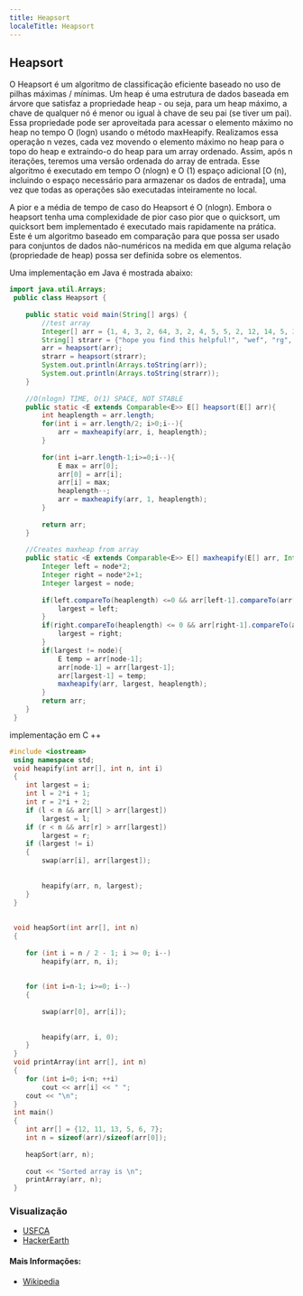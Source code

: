 ```yaml
---
title: Heapsort
localeTitle: Heapsort
---
```

## Heapsort

O Heapsort é um algoritmo de classificação eficiente baseado no uso de pilhas máximas / mínimas. Um heap é uma estrutura de dados baseada em árvore que satisfaz a propriedade heap - ou seja, para um heap máximo, a chave de qualquer nó é menor ou igual à chave de seu pai (se tiver um pai). Essa propriedade pode ser aproveitada para acessar o elemento máximo no heap no tempo O (logn) usando o método maxHeapify. Realizamos essa operação n vezes, cada vez movendo o elemento máximo no heap para o topo do heap e extraindo-o do heap para um array ordenado. Assim, após n iterações, teremos uma versão ordenada do array de entrada. Esse algoritmo é executado em tempo O (nlogn) e O (1) espaço adicional \[O (n), incluindo o espaço necessário para armazenar os dados de entrada\], uma vez que todas as operações são executadas inteiramente no local.

A pior e a média de tempo de caso do Heapsort é O (nlogn). Embora o heapsort tenha uma complexidade de pior caso pior que o quicksort, um quicksort bem implementado é executado mais rapidamente na prática. Este é um algoritmo baseado em comparação para que possa ser usado para conjuntos de dados não-numéricos na medida em que alguma relação (propriedade de heap) possa ser definida sobre os elementos.

Uma implementação em Java é mostrada abaixo:

```java
import java.util.Arrays; 
 public class Heapsort { 
 
    public static void main(String[] args) { 
        //test array 
        Integer[] arr = {1, 4, 3, 2, 64, 3, 2, 4, 5, 5, 2, 12, 14, 5, 3, 0, -1}; 
        String[] strarr = {"hope you find this helpful!", "wef", "rg", "q2rq2r", "avs", "erhijer0g", "ewofij", "gwe", "q", "random"}; 
        arr = heapsort(arr); 
        strarr = heapsort(strarr); 
        System.out.println(Arrays.toString(arr)); 
        System.out.println(Arrays.toString(strarr)); 
    } 
 
    //O(nlogn) TIME, O(1) SPACE, NOT STABLE 
    public static <E extends Comparable<E>> E[] heapsort(E[] arr){ 
        int heaplength = arr.length; 
        for(int i = arr.length/2; i>0;i--){ 
            arr = maxheapify(arr, i, heaplength); 
        } 
 
        for(int i=arr.length-1;i>=0;i--){ 
            E max = arr[0]; 
            arr[0] = arr[i]; 
            arr[i] = max; 
            heaplength--; 
            arr = maxheapify(arr, 1, heaplength); 
        } 
 
        return arr; 
    } 
 
    //Creates maxheap from array 
    public static <E extends Comparable<E>> E[] maxheapify(E[] arr, Integer node, Integer heaplength){ 
        Integer left = node*2; 
        Integer right = node*2+1; 
        Integer largest = node; 
 
        if(left.compareTo(heaplength) <=0 && arr[left-1].compareTo(arr[node-1]) >= 0){ 
            largest = left; 
        } 
        if(right.compareTo(heaplength) <= 0 && arr[right-1].compareTo(arr[largest-1]) >= 0){ 
            largest = right; 
        } 
        if(largest != node){ 
            E temp = arr[node-1]; 
            arr[node-1] = arr[largest-1]; 
            arr[largest-1] = temp; 
            maxheapify(arr, largest, heaplength); 
        } 
        return arr; 
    } 
 } 
```

implementação em C ++

```C++
#include <iostream> 
 using namespace std; 
 void heapify(int arr[], int n, int i) 
 { 
    int largest = i; 
    int l = 2*i + 1; 
    int r = 2*i + 2; 
    if (l < n && arr[l] > arr[largest]) 
        largest = l; 
    if (r < n && arr[r] > arr[largest]) 
        largest = r; 
    if (largest != i) 
    { 
        swap(arr[i], arr[largest]); 
 
 
        heapify(arr, n, largest); 
    } 
 } 
 
 
 void heapSort(int arr[], int n) 
 { 
 
    for (int i = n / 2 - 1; i >= 0; i--) 
        heapify(arr, n, i); 
 
 
    for (int i=n-1; i>=0; i--) 
    { 
 
        swap(arr[0], arr[i]); 
 
 
        heapify(arr, i, 0); 
    } 
 } 
 void printArray(int arr[], int n) 
 { 
    for (int i=0; i<n; ++i) 
        cout << arr[i] << " "; 
    cout << "\n"; 
 } 
 int main() 
 { 
    int arr[] = {12, 11, 13, 5, 6, 7}; 
    int n = sizeof(arr)/sizeof(arr[0]); 
 
    heapSort(arr, n); 
 
    cout << "Sorted array is \n"; 
    printArray(arr, n); 
 } 
```

### Visualização

*   [USFCA](https://www.cs.usfca.edu/~galles/visualization/HeapSort.html)
*   [HackerEarth](https://www.hackerearth.com/practice/algorithms/sorting/heap-sort/tutorial/)

#### Mais Informações:

*   [Wikipedia](https://en.wikipedia.org/wiki/Quicksort)